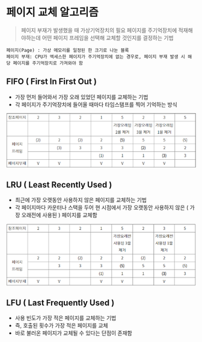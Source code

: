 # 페이지 교체 알고리즘

> 페이지 부재가 발생했을 때 가상기억장치의 필요 페이지를 주기억장치에 적재해야하는데 어떤 페이지 프레임을 선택해 교체할 것인지를 결정하는 기법

```
페이지(Page) : 가상 메모리를 일정된 한 크기로 나눈 블록
페이지 부재: CPU가 엑세스한 페이지가 주기억장치에 없는 경우로, 페이지 부재 발생 시 해당 페이지를 주기억장치로 가져와야 함
```

## FIFO ( First In First Out )

- 가장 먼저 들어와서 가장 오래 있었던 페이지를 교체하는 기법
- 각 페이지가 주기억장치에 들어올 때마다 타임스탬프를 찍어 기억하는 방식

![page-replacement-fifo](../../images/page-replacement-fifo.png "page-replacement-fifo")

## LRU ( Least Recently Used )

- 최근에 가장 오랫동안 사용하지 않은 페이지를 교체하는 기법
- 각 페이지마다 카운터나 스택을 두어 현 시점에서 가장 오랫동안 사용하지 않은 ( 가장 오래전에 사용된 ) 페이지를 교체함

![page-replacement-lru](../../images/page-replacement-lru.png "page-replacement-lru")

## LFU ( Last Frequently Used )

- 사용 빈도가 가장 적은 페이지를 교체하는 기법
- 즉, 호출된 횟수가 가장 적은 페이지를 교체
- 바로 불러온 페이지가 교체될 수 있다는 단점이 존재함
